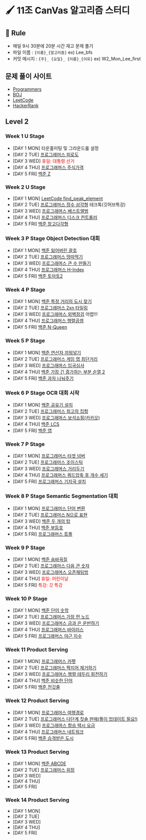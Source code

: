 # 🖌️ 11조 CanVas 알고리즘 스터디 

## 📏 Rule
- 매일 9시 30분에 20분 시간 재고 문제 풀기  
- 파일 이름 : `{이름}_{알고리즘}` ex) Lee_bfs
- 커밋 메시지 : `{주}_ {요일}_ {이름}_{이유}` ex) W2_Mon_Lee_first

## 문제 풀이 사이트
- [Programmers](https://programmers.co.kr/learn/challenges)
- [BOJ](https://www.acmicpc.net/)
- [LeetCode](https://leetcode.com/)
- [HackerRank](https://www.hackerrank.com/dashboard)


## Level 2 

### Week 1 U Stage

- [DAY 1 MON] 타운홀미팅 및 그라운드룰 설정 
- [DAY 2 TUE] [프로그래머스 피로도](https://github.com/HeoSeokYong/BoostCampAlgorithmStudy_LEVEL2_CV11/tree/main/week1/Tue)
- [DAY 3 WED] <span style="color:red">휴일: 대통령 선거</span>
- [DAY 4 THU] [프로그래머스 주식가격](https://github.com/HeoSeokYong/BoostCampAlgorithmStudy_LEVEL2_CV11/tree/main/week1/Thu)
- [DAY 5 FRI] [백준 Z](https://github.com/HeoSeokYong/BoostCampAlgorithmStudy_LEVEL2_CV11/tree/main/week1/Fri)

### Week 2 U Stage

- [DAY 1 MON] [LeetCode find_peak_element](https://github.com/HeoSeokYong/BoostCampAlgorithmStudy_LEVEL2_CV11/tree/main/week2/Mon)
- [DAY 2 TUE] [프로그래머스 정수 삼각형](https://github.com/HeoSeokYong/BoostCampAlgorithmStudy_LEVEL2_CV11/tree/main/week2/Tue) 테크톡(깃허브특강)
- [DAY 3 WED] [프로그래머스 베스트앨범](https://github.com/HeoSeokYong/BoostCampAlgorithmStudy_LEVEL2_CV11/tree/main/week2/Wed)
- [DAY 4 THU] [프로그래머스 디스크 컨트롤러](https://github.com/seohl16/BoostCampAlgorithmStudy_LEVEL2_CV11/tree/main/week2/Thu)
- [DAY 5 FRI] [백준 창고다각형](https://github.com/HeoSeokYong/BoostCampAlgorithmStudy_LEVEL2_CV11/tree/main/week2/Fri)

### Week 3 P Stage Object Detection 대회 

- [DAY 1 MON] [백준 잃어버린 괄호](https://github.com/HeoSeokYong/BoostCampAlgorithmStudy_LEVEL2_CV11/tree/main/week3/Mon)
- [DAY 2 TUE] [프로그래머스 땅따먹기](https://github.com/HeoSeokYong/BoostCampAlgorithmStudy_LEVEL2_CV11/tree/main/week3/Tue)
- [DAY 3 WED] [프로그래머스 큰 수 만들기](https://github.com/HeoSeokYong/BoostCampAlgorithmStudy_LEVEL2_CV11/tree/main/week3/Wed)
- [DAY 4 THU] [프로그래머스 H-Index](https://github.com/HeoSeokYong/BoostCampAlgorithmStudy_LEVEL2_CV11/tree/main/week3/Thu)
- [DAY 5 FRI] [백준 토마토2](https://github.com/HeoSeokYong/BoostCampAlgorithmStudy_LEVEL2_CV11/tree/main/week3/Fri)

### Week 4 P Stage 

- [DAY 1 MON] [백준 특정 거리의 도시 찾기](https://github.com/HeoSeokYong/BoostCampAlgorithmStudy_LEVEL2_CV11/tree/main/week4/Mon)
- [DAY 2 TUE] [프로그래머스 2xn 타일링](https://github.com/HeoSeokYong/BoostCampAlgorithmStudy_LEVEL2_CV11/tree/main/week4/Tue)
- [DAY 3 WED] [프로그래머스 외벽점검](https://github.com/HeoSeokYong/BoostCampAlgorithmStudy_LEVEL2_CV11/tree/main/week4/Wed) 어렵!!!
- [DAY 4 THU] [프로그래머스 행렬곱셈](https://github.com/HeoSeokYong/BoostCampAlgorithmStudy_LEVEL2_CV11/tree/main/week4/Thu)
- [DAY 5 FRI] [백준 N-Queen](https://github.com/HeoSeokYong/BoostCampAlgorithmStudy_LEVEL2_CV11/tree/main/week4/Fri)

### Week 5 P Stage 

- [DAY 1 MON] [백준 연산자 끼워넣기](https://github.com/HeoSeokYong/BoostCampAlgorithmStudy_LEVEL2_CV11/tree/main/week5/Mon)
- [DAY 2 TUE] [프로그래머스 게임 맵 최단거리](https://github.com/HeoSeokYong/BoostCampAlgorithmStudy_LEVEL2_CV11/tree/main/week5/Tue)
- [DAY 3 WED] [프로그래머스 입국심사](https://github.com/HeoSeokYong/BoostCampAlgorithmStudy_LEVEL2_CV11/tree/main/week5/Wed)
- [DAY 4 THU] [백준 가장 긴 증가하는 부분 순열 2](https://github.com/HeoSeokYong/BoostCampAlgorithmStudy_LEVEL2_CV11/tree/main/week5/Thu)
- [DAY 5 FRI] [백준 과자 나눠주기](https://github.com/HeoSeokYong/BoostCampAlgorithmStudy_LEVEL2_CV11/tree/main/week5/Fri)

### Week 6 P Stage OCR 대회 시작 

- [DAY 1 MON] [백준 공유기 설치](https://github.com/HeoSeokYong/BoostCampAlgorithmStudy_LEVEL2_CV11/tree/main/week6/Mon)
- [DAY 2 TUE] [프로그래머스 최고의 집합](https://github.com/HeoSeokYong/BoostCampAlgorithmStudy_LEVEL2_CV11/tree/main/week6/Tue)
- [DAY 3 WED] [프로그래머스 보석쇼핑(카카오)](https://github.com/HeoSeokYong/BoostCampAlgorithmStudy_LEVEL2_CV11/tree/main/week6/Wed)
- [DAY 4 THU] [백준 LCS](https://github.com/HeoSeokYong/BoostCampAlgorithmStudy_LEVEL2_CV11/tree/main/week6/Thu)
- [DAY 5 FRI] [백준 앱](https://github.com/HeoSeokYong/BoostCampAlgorithmStudy_LEVEL2_CV11/tree/main/week6/Fri)

### Week 7 P Stage 

- [DAY 1 MON] [프로그래머스 타겟 넘버](https://github.com/HeoSeokYong/BoostCampAlgorithmStudy_LEVEL2_CV11/tree/main/week7/Mon)
- [DAY 2 TUE] [프로그래머스 조이스틱](https://github.com/HeoSeokYong/BoostCampAlgorithmStudy_LEVEL2_CV11/tree/main/week7/Tue)
- [DAY 3 WED] [프로그래머스 거리두기](https://github.com/HeoSeokYong/BoostCampAlgorithmStudy_LEVEL2_CV11/tree/main/week7/Wed)
- [DAY 4 THU] [프로그래머스 쿼드압축 후 개수 세기](https://github.com/HeoSeokYong/BoostCampAlgorithmStudy_LEVEL2_CV11/tree/main/week7/Thu)
- [DAY 5 FRI] [프로그래머스 기지국 설치](https://github.com/HeoSeokYong/BoostCampAlgorithmStudy_LEVEL2_CV11/tree/main/week7/Fri)

### Week 8 P Stage Semantic Segmentation 대회

- [DAY 1 MON] [프로그래머스 단어 변환](https://github.com/HeoSeokYong/BoostCampAlgorithmStudy_LEVEL2_CV11/tree/main/week8/Mon)
- [DAY 2 TUE] [프로그래머스 N으로 표현](https://github.com/HeoSeokYong/BoostCampAlgorithmStudy_LEVEL2_CV11/tree/main/week8/Tue)
- [DAY 3 WED] [백준 두 개의 탑](https://github.com/HeoSeokYong/BoostCampAlgorithmStudy_LEVEL2_CV11/tree/main/week8/Wed)
- [DAY 4 THU] [백준 부등호](https://github.com/HeoSeokYong/BoostCampAlgorithmStudy_LEVEL2_CV11/tree/main/week8/Thu)
- [DAY 5 FRI] [프로그래머스 튜플](https://github.com/HeoSeokYong/BoostCampAlgorithmStudy_LEVEL2_CV11/tree/main/week8/Fri)

### Week 9 P Stage 

- [DAY 1 MON] [백준 숨바꼭질](https://github.com/HeoSeokYong/BoostCampAlgorithmStudy_LEVEL2_CV11/tree/main/week9/Mon)
- [DAY 2 TUE] [프로그래머스 다음 큰 숫자](https://github.com/HeoSeokYong/BoostCampAlgorithmStudy_LEVEL2_CV11/tree/main/week9/Tue)
- [DAY 3 WED] [프로그래머스 오픈채팅방](https://github.com/HeoSeokYong/BoostCampAlgorithmStudy_LEVEL2_CV11/tree/main/week9/Wed)
- [DAY 4 THU] <span style="color:red">휴일: 어린이날</span>
- [DAY 5 FRI] <span style="color:red">특강: 깃 특강</span>

### Week 10 P Stage 

- [DAY 1 MON] [백준 단어 숫학](https://github.com/HeoSeokYong/BoostCampAlgorithmStudy_LEVEL2_CV11/tree/main/week10/Mon)
- [DAY 2 TUE] [프로그래머스 가장 먼 노드](https://github.com/HeoSeokYong/BoostCampAlgorithmStudy_LEVEL2_CV11/tree/main/week10/Tue)
- [DAY 3 WED] [프로그래머스 금과 은 운반하기](https://github.com/HeoSeokYong/BoostCampAlgorithmStudy_LEVEL2_CV11/tree/main/week10/Wed)
- [DAY 4 THU] [프로그래머스 바이러스](https://github.com/HeoSeokYong/BoostCampAlgorithmStudy_LEVEL2_CV11/tree/main/week10/Thu)
- [DAY 5 FRI] [프로그래머스 야근 지수](https://github.com/HeoSeokYong/BoostCampAlgorithmStudy_LEVEL2_CV11/tree/main/week10/Fri)

### Week 11 Product Serving

- [DAY 1 MON] [프로그래머스 카펫](https://github.com/HeoSeokYong/BoostCampAlgorithmStudy_LEVEL2_CV11/tree/main/week11/Mon)
- [DAY 2 TUE] [프로그래머스 짝지어 제거하기](https://github.com/HeoSeokYong/BoostCampAlgorithmStudy_LEVEL2_CV11/tree/main/week11/Tue)
- [DAY 3 WED] [프로그래머스 행렬 테두리 회전하기](https://github.com/HeoSeokYong/BoostCampAlgorithmStudy_LEVEL2_CV11/tree/main/week11/Wed)
- [DAY 4 THU] [백준 비슷한 단어](https://github.com/HeoSeokYong/BoostCampAlgorithmStudy_LEVEL2_CV11/tree/main/week11/Thu)
- [DAY 5 FRI] [백준 전깃줄](https://github.com/HeoSeokYong/BoostCampAlgorithmStudy_LEVEL2_CV11/tree/main/week11/Fri)

### Week 12 Product Serving

- [DAY 1 MON] [프로그래머스 여행경로](https://github.com/HeoSeokYong/BoostCampAlgorithmStudy_LEVEL2_CV11/tree/main/week12/Mon)
- [DAY 2 TUE] [프로그래머스 다단계 칫솔 판매(풀이 업데이트 필요!)](https://github.com/HeoSeokYong/BoostCampAlgorithmStudy_LEVEL2_CV11/tree/main/week12/Tue)
- [DAY 3 WED] [프로그래머스 합승 택시 요금](https://github.com/HeoSeokYong/BoostCampAlgorithmStudy_LEVEL2_CV11/tree/main/week12/Wed)
- [DAY 4 THU] [프로그래머스 네트워크](https://github.com/HeoSeokYong/BoostCampAlgorithmStudy_LEVEL2_CV11/tree/main/week12/Thu)
- [DAY 5 FRI] [백준 습격받은 도시](https://github.com/HeoSeokYong/BoostCampAlgorithmStudy_LEVEL2_CV11/tree/main/week12/Fri)

### Week 13 Product Serving

- [DAY 1 MON] [백준 ABCDE](https://github.com/HeoSeokYong/BoostCampAlgorithmStudy_LEVEL2_CV11/tree/main/week13/Mon)
- [DAY 2 TUE] [프로그래머스 위장](https://programmers.co.kr/learn/courses/30/lessons/42578)
- [DAY 3 WED] 
- [DAY 4 THU] 
- [DAY 5 FRI] 


### Week 14 Product Serving

- [DAY 1 MON]  
- [DAY 2 TUE] 
- [DAY 3 WED] 
- [DAY 4 THU] 
- [DAY 5 FRI] 

